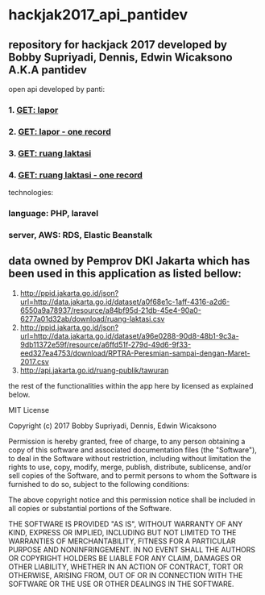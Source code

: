 # hackjak2017_api_pantidev

## repository for hackjack 2017 developed by Bobby Supriyadi, Dennis, Edwin Wicaksono A.K.A pantidev

open api developed by panti:

### 1. [GET: lapor](http://awseb-e-e-awsebloa-19aedqm1ecvzp-1894315445.ap-southeast-1.elb.amazonaws.com/api/lapor)
### 2. [GET: lapor - one record](http://awseb-e-e-awsebloa-19aedqm1ecvzp-1894315445.ap-southeast-1.elb.amazonaws.com/api/lapor/1)
### 3. [GET: ruang laktasi](http://awseb-e-e-awsebloa-19aedqm1ecvzp-1894315445.ap-southeast-1.elb.amazonaws.com/api/rl)
### 4. [GET: ruang laktasi - one record](http://awseb-e-e-awsebloa-19aedqm1ecvzp-1894315445.ap-southeast-1.elb.amazonaws.com/api/rl/1)

technologies:
### language: PHP, laravel
### server, AWS: RDS, Elastic Beanstalk

## data owned by Pemprov DKI Jakarta which has been used in this application as listed bellow:

1. http://ppid.jakarta.go.id/json?url=http://data.jakarta.go.id/dataset/a0f68e1c-1aff-4316-a2d6-6550a9a78937/resource/a84bf95d-21db-45e4-90a0-6277a01d32ab/download/ruang-laktasi.csv
2. http://ppid.jakarta.go.id/json?url=http://data.jakarta.go.id/dataset/a96e0288-90d8-48b1-9c3a-9db11372e59f/resource/a6ffd51f-279d-49d6-9f33-eed327ea4753/download/RPTRA-Peresmian-sampai-dengan-Maret-2017.csv
3. http://api.jakarta.go.id/ruang-publik/tawuran

the rest of the functionalities within the app here by licensed as explained below.

MIT License

Copyright (c) 2017 Bobby Supriyadi, Dennis, Edwin Wicaksono

Permission is hereby granted, free of charge, to any person obtaining a copy
of this software and associated documentation files (the "Software"), to deal
in the Software without restriction, including without limitation the rights
to use, copy, modify, merge, publish, distribute, sublicense, and/or sell
copies of the Software, and to permit persons to whom the Software is
furnished to do so, subject to the following conditions:

The above copyright notice and this permission notice shall be included in all
copies or substantial portions of the Software.

THE SOFTWARE IS PROVIDED "AS IS", WITHOUT WARRANTY OF ANY KIND, EXPRESS OR
IMPLIED, INCLUDING BUT NOT LIMITED TO THE WARRANTIES OF MERCHANTABILITY,
FITNESS FOR A PARTICULAR PURPOSE AND NONINFRINGEMENT. IN NO EVENT SHALL THE
AUTHORS OR COPYRIGHT HOLDERS BE LIABLE FOR ANY CLAIM, DAMAGES OR OTHER
LIABILITY, WHETHER IN AN ACTION OF CONTRACT, TORT OR OTHERWISE, ARISING FROM,
OUT OF OR IN CONNECTION WITH THE SOFTWARE OR THE USE OR OTHER DEALINGS IN THE
SOFTWARE.
